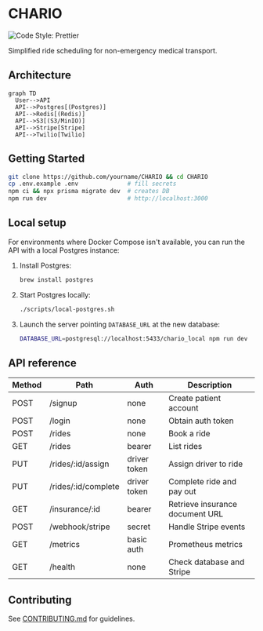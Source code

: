 # CHARIO

![Code Style: Prettier](https://img.shields.io/badge/code_style-prettier-ff69b4.svg)

Simplified ride scheduling for non-emergency medical transport.

## Architecture

```mermaid
graph TD
  User-->API
  API-->Postgres[(Postgres)]
  API-->Redis[(Redis)]
  API-->S3[(S3/MinIO)]
  API-->Stripe[Stripe]
  API-->Twilio[Twilio]
```

## Getting Started

```bash
git clone https://github.com/yourname/CHARIO && cd CHARIO
cp .env.example .env              # fill secrets
npm ci && npx prisma migrate dev  # creates DB
npm run dev                       # http://localhost:3000
```

## Local setup

For environments where Docker Compose isn't available, you can run the API with a
local Postgres instance:

1. Install Postgres:
   ```bash
   brew install postgres
   ```
2. Start Postgres locally:
   ```bash
   ./scripts/local-postgres.sh
   ```
3. Launch the server pointing `DATABASE_URL` at the new database:
   ```bash
   DATABASE_URL=postgresql://localhost:5433/chario_local npm run dev
   ```

## API reference

| Method | Path | Auth | Description |
| --- | --- | --- | --- |
| POST | /signup | none | Create patient account |
| POST | /login | none | Obtain auth token |
| POST | /rides | none | Book a ride |
| GET | /rides | bearer | List rides |
| PUT | /rides/:id/assign | driver token | Assign driver to ride |
| PUT | /rides/:id/complete | driver token | Complete ride and pay out |
| GET | /insurance/:id | bearer | Retrieve insurance document URL |
| POST | /webhook/stripe | secret | Handle Stripe events |
| GET | /metrics | basic auth | Prometheus metrics |
| GET | /health | none | Check database and Stripe |

## Contributing

See [CONTRIBUTING.md](CONTRIBUTING.md) for guidelines.
